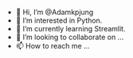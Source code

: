 - 👋 Hi, I’m @Adamkpjung
- 👀 I’m interested in Python.
- 🌱 I’m currently learning Streamlit.
- 💞️ I’m looking to collaborate on ...
- 📫 How to reach me ...

<!---
Adamkpjung/Adamkpjung is a ✨ special ✨ repository because its `README.md` (this file) appears on your GitHub profile.
You can click the Preview link to take a look at your changes.
--->
